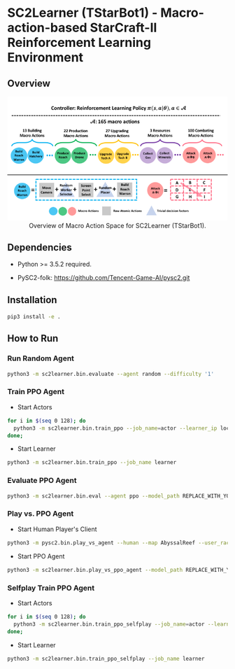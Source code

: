 # SC2Learner (TStarBot1) - Macro-action-based StarCraft-II Reinforcement Learning Environment

## Overview

<p align="center">
<img src="docs/images/overview.png" width=800>
<br/>Overview of Macro Action Space for SC2Learner (TStarBot1).
</p>

## Dependencies

- Python >= 3.5.2 required.

- PySC2-folk: https://github.com/Tencent-Game-AI/pysc2.git

## Installation

```bash
pip3 install -e .
```

## How to Run

### Run Random Agent
```bash
python3 -m sc2learner.bin.evaluate --agent random --difficulty '1'
```

### Train PPO Agent

- Start Actors
```bash
for i in $(seq 0 128); do
  python3 -m sc2learner.bin.train_ppo --job_name=actor --learner_ip localhost &
done;
```

- Start Learner
```bash
python3 -m sc2learner.bin.train_ppo --job_name learner
```

### Evaluate PPO Agent
```bash
python3 -m sc2learner.bin.eval --agent ppo --model_path REPLACE_WITH_YOUR_OWN_MODLE_PATH
```
###

### Play vs. PPO Agent

- Start Human Player's Client
```bash
python3 -m pysc2.bin.play_vs_agent --human --map AbyssalReef --user_race zerg
```

- Start PPO Agent
```bash
python3 -m sc2learner.bin.play_vs_ppo_agent --model_path REPLACE_WITH_YOUR_OWN_MODLE_PATH
```

### Selfplay Train PPO Agent

- Start Actors
```bash
for i in $(seq 0 128); do
  python3 -m sc2learner.bin.train_ppo_selfplay --job_name=actor --learner_ip localhost &
done;
```

- Start Learner
```bash
python3 -m sc2learner.bin.train_ppo_selfplay --job_name learner
```
